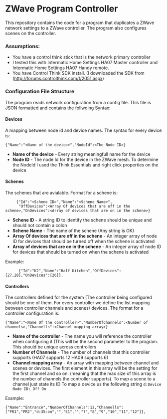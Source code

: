 ZWave Program Controller
========================

This repository contains the code for a program that duplicates a ZWave network settings to a ZWave controller. The program also configures scenes on the controller.

### Assumptions:
*  You have a control think stick that is the network primary controller
* I tested this with Intermatic Home Settings HA07 Master controller and Intermatic Home Settings HA07 Handy remote.
* You have Control Think SDK install. (I downloaded the SDK from (http://forums.controlthink.com/t/2051.aspx)


### Configuration File Structure
The program reads network configuration from a config file. This file is JSON formatted and contains the follwoing Syntax:
#### Devices
A mapping between node id and device names. The syntax for every device is:

	{"Name":"<Name of the device>","NodeId":<The Node ID>}
* __Name of the device__ - Every string meaningfull name for the device
* __Node ID__ - The node Id for the device in the ZWave mesh. To determine the NodeId I used the Think Essentials and right click properties on the device

#### Schenes 
The schenes that are avialable. Format for a schene is:

         {"Id":"<Schene ID>","Name":"<Schene Name>",
          "OffDevices":<Array Of devices that are off in the schene>,"OnDevices":<Array of devices that are on in the schene>}

* __Schene ID__ - A string ID to identify the schene should be unique and should not contain a colon
* __Schene Name__ - The name of the schene (Any string is OK)
* __Array Of devices that are off in the schene__ - An integer array of node ID for devices that should be turned off when the schene is activated 
* __Array of devices that are on in the schene__  - An integer array of node ID for devices that should be turned on when the schene is activated

Example:

          {"Id":"K2","Name":"Half Kitchen","OffDevices":[27,28],"OnDevices":[26]},


#### Controllers 
The controllers defined for the system (The controller being configured should be one of them. For every controller we define the list mapping between controller channels and scenes/ devices. The format for a controller configuration is:

	{"Name":"<Name Of the controller>","NumberOfChannels":<Number of channels>,"Channells":<Channel mapping array>}

* __Name of the controller__ - The name you will reference the controller when configuring it (This will be the second parameter to the program. This should be unique across controllers
* __Number of Channels__ - The number of channels that this controller supports (HA07 supports 12 HA09 supports 6)
* __Channel mapping array__ - An array with mapping between channel and scenes or devices. The first element in this array will be the setting for the first channel and so on. (meaning that the max size of this array is the number of channels the controller supports). 
To map a scene to a channel just state its ID 
To map a device us the following string ```d:Device Node ID: Off On```

Example:

	{"Name":"Entrance","NumberOfChannels":12,"Channells":["PR1","PR2","d:35:on","","E1","","7","8","9","10","11","12"]},



